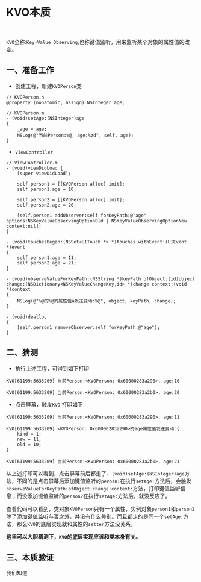 # KVO本质


<br>

`KVO`全称:`Key-Value Observing`,也称键值监听，用来监听某个对象的属性值的改变。


## 一、准备工作

- 创建工程，新建`KVOPerson`类


```
// KVOPerson.h
@property (nonatomic, assign) NSInteger age;

// KVOPerson.m
- (void)setAge:(NSInteger)age
{
    _age = age;
    NSLog(@"当前Person:%@, age:%zd", self, age);
}
```

- `ViewController`


```
// ViewController.m
- (void)viewDidLoad {
    [super viewDidLoad];
    
    self.person1 = [[KVOPerson alloc] init];
    self.person1.age = 10;
    
    self.person2 = [[KVOPerson alloc] init];
    self.person2.age = 20;
    
    [self.person1 addObserver:self forKeyPath:@"age" options:NSKeyValueObservingOptionOld | NSKeyValueObservingOptionNew context:nil];
}

- (void)touchesBegan:(NSSet<UITouch *> *)touches withEvent:(UIEvent *)event
{
    self.person1.age = 11;
    self.person2.age = 21;
}

- (void)observeValueForKeyPath:(NSString *)keyPath ofObject:(id)object change:(NSDictionary<NSKeyValueChangeKey,id> *)change context:(void *)context
{
    NSLog(@"%@的%@的属性值a发送变动:%@", object, keyPath, change);
}

- (void)dealloc
{
    [self.person1 removeObserver:self forKeyPath:@"age"];
}
```

## 二、猜测

- 执行上述工程，可得到如下打印

```
KVO[61199:5633209] 当前Person:<KVOPerson: 0x60000283a290>, age:10

KVO[61199:5633209] 当前Person:<KVOPerson: 0x60000283a2b0>, age:20
```

- 点击屏幕，触发`KVO` 打印如下

```
KVO[61199:5633209] 当前Person:<KVOPerson: 0x60000283a290>, age:11

KVO[61199:5633209] <KVOPerson: 0x60000283a290>的age属性值发送变动:{
    kind = 1;
    new = 11;
    old = 10;
}

KVO[61199:5633209] 当前Person:<KVOPerson: 0x60000283a2b0>, age:21
```

从上述打印可以看到，点击屏幕前后都走了`- (void)setAge:(NSInteger)age`方法，不同的是点击屏幕后添加键值监听的`perosn1`在执行`setAge:`方法后，会触发`observeValueForKeyPath:ofObject:change:context:`方法，打印键值监听信息；而没添加键值监听的`person2`在执行`setAge:`方法后，就没反应了。

查看代码可以看到，类对象`KVOPerson`只有一个属性，实例对象`person1`和`person2`除了添加键值监听与否之外，并没有什么差别。而且都走的是同一个`setAge:`方法，那么`KVO`的底层实现就和属性的`setter`方法没关系。

**这里可以大胆猜测下，`KVO`的底层实现应该和类本身有关。**


## 三、本质验证

我们知道






<br>

<br>
